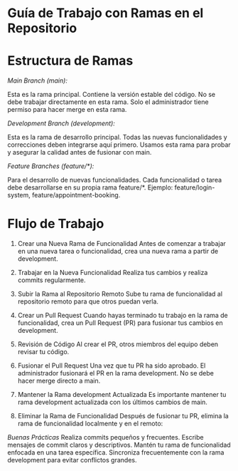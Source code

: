 # Guía de Trabajo con Ramas en el Repositorio

# Estructura de Ramas

_Main Branch (main):_

Esta es la rama principal. Contiene la versión estable del código.
No se debe trabajar directamente en esta rama.
Solo el administrador tiene permiso para hacer merge en esta rama.

_Development Branch (development):_

Esta es la rama de desarrollo principal. Todas las nuevas funcionalidades y correcciones deben integrarse aquí primero.
Usamos esta rama para probar y asegurar la calidad antes de fusionar con main.

_Feature Branches (feature/*):_

Para el desarrollo de nuevas funcionalidades.
Cada funcionalidad o tarea debe desarrollarse en su propia rama feature/*.
Ejemplo: feature/login-system, feature/appointment-booking.


# Flujo de Trabajo

1. Crear una Nueva Rama de Funcionalidad
Antes de comenzar a trabajar en una nueva tarea o funcionalidad, crea una nueva rama a partir de development.

2. Trabajar en la Nueva Funcionalidad
Realiza tus cambios y realiza commits regularmente.

3. Subir la Rama al Repositorio Remoto
Sube tu rama de funcionalidad al repositorio remoto para que otros puedan verla.

4. Crear un Pull Request
Cuando hayas terminado tu trabajo en la rama de funcionalidad, crea un Pull Request (PR) para fusionar tus cambios en development.

5. Revisión de Código
Al crear el PR, otros miembros del equipo deben revisar tu código.

6. Fusionar el Pull Request
Una vez que tu PR ha sido aprobado. El administrador fusionará el PR en la rama development. No se debe hacer merge directo a main.

7. Mantener la Rama development Actualizada
Es importante mantener tu rama development actualizada con los últimos cambios de main.

8. Eliminar la Rama de Funcionalidad
Después de fusionar tu PR, elimina la rama de funcionalidad localmente y en el remoto:

*Buenas Prácticas*
Realiza commits pequeños y frecuentes.
Escribe mensajes de commit claros y descriptivos.
Mantén tu rama de funcionalidad enfocada en una tarea específica.
Sincroniza frecuentemente con la rama development para evitar conflictos grandes.
